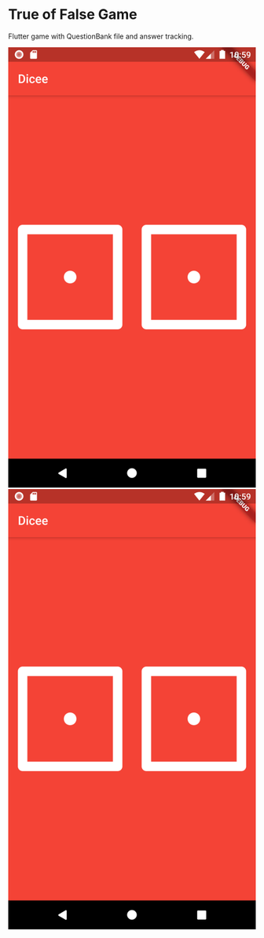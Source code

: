 # True of False Game

Flutter game with QuestionBank file and answer tracking.



![Main Screen](https://github.com/nevruzoglu/dice_roll/blob/master/images/dicereadme.png)
![Final Screen](https://github.com/nevruzoglu/dice_roll/blob/master/images/dicereadme.png)
